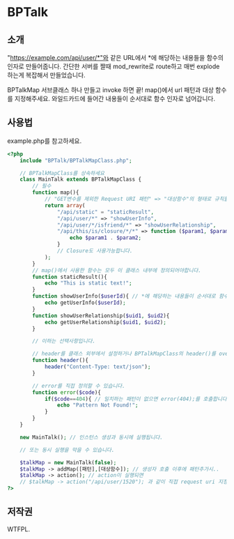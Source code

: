 BPTalk
==============

소개
--------------
"https://example.com/api/user/*"와 같은 URL에서 *에 해당하는 내용들을 함수의 인자로 만들어줍니다.
간단한 서버를 짤때 mod_rewrite로 route하고 매번 explode 하는게 복잡해서 만들었습니다.

BPTalkMap 서브클래스 하나 만들고 invoke 하면 끝!
map()에서 url 패턴과 대상 함수를 지정해주세요. 와일드카드에 들어간 내용들이 순서대로 함수 인자로 넘어갑니다.

사용법
--------------
example.php를 참고하세요.
```php
<?php
	include "BPTalk/BPTalkMapClass.php";

	// BPTalkMapClass를 상속하세요
	class MainTalk extends BPTalkMapClass {
		// 필수
		function map(){
			// "GET변수를 제외한 Request URI 패턴" => "대상함수"의 형태로 규칙들을 배열로 리턴하세요.
			return array(
				"/api/static" = "staticResult",
				"/api/user/*" => "showUserInfo",
				"/api/user/*/isfriend/*" => "showUserRelationship",
				"/api/this/is/closure/*/*" => function ($param1, $param2){
					echo $param1 . $param2;
				}
				// Closure도 사용가능합니다.
			);
		}
		// map()에서 사용한 함수는 모두 이 클래스 내부에 정의되어야합니다.
		function staticResult(){
			echo "This is static text!";
		}
		function showUserInfo($userId){ // *에 해당하는 내용들이 순서대로 함수의 인자로 넘어갑니다.
			echo getUserInfo($userId);
		}
		function showUserRelationship($uid1, $uid2){
			echo getUserRelationship($uid1, $uid2);
		}

		// 이하는 선택사항입니다.

		// header를 클래스 외부에서 설정하거나 BPTalkMapClass의 header()를 override 할 수 있습니다.
		function header(){
			header("Content-Type: text/json");
		}

		// error를 직접 정의할 수 있습니다.
		function error($code){
			if($code==404){ // 일치하는 패턴이 없으면 error(404);를 호출합니다.
				echo "Pattern Not Found!";
			}
		}
	}

	new MainTalk(); // 인스턴스 생성과 동시에 실행됩니다.

	// 또는 동시 실행을 막을 수 있습니다.

	$talkMap = new MainTalk(false);
	$talkMap -> addMap([패턴],[대상함수]); // 생성자 호출 이후에 패턴추가시..
	$talkMap -> action(); // action이 실행되면 
	// $talkMap -> action("/api/user/1520"); 과 같이 직접 request uri 지정도 가능합니다.
?>
```

저작권
--------------
WTFPL.